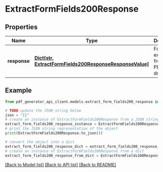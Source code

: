 # ExtractFormFields200Response


## Properties

Name | Type | Description | Notes
------------ | ------------- | ------------- | -------------
**response** | [**Dict[str, ExtractFormFields200ResponseResponseValue]**](ExtractFormFields200ResponseResponseValue.md) | Form fields extracted from the PDF document | [optional] 

## Example

```python
from pdf_generator_api_client.models.extract_form_fields200_response import ExtractFormFields200Response

# TODO update the JSON string below
json = "{}"
# create an instance of ExtractFormFields200Response from a JSON string
extract_form_fields200_response_instance = ExtractFormFields200Response.from_json(json)
# print the JSON string representation of the object
print(ExtractFormFields200Response.to_json())

# convert the object into a dict
extract_form_fields200_response_dict = extract_form_fields200_response_instance.to_dict()
# create an instance of ExtractFormFields200Response from a dict
extract_form_fields200_response_from_dict = ExtractFormFields200Response.from_dict(extract_form_fields200_response_dict)
```
[[Back to Model list]](../README.md#documentation-for-models) [[Back to API list]](../README.md#documentation-for-api-endpoints) [[Back to README]](../README.md)


